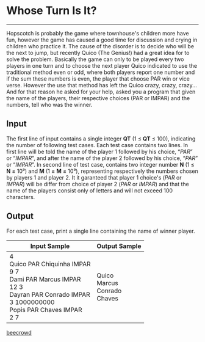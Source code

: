 # Whose Turn Is It?

---

Hopscotch is probably the game where townhouse's children more have fun, however the game has caused a good time for discussion and crying in children who practice it. The cause of the disorder is to decide who will be the next to jump, but recently Quico (The Genius!) had a great idea for to solve the problem. Basically the game can only to be played every two players in one turn and to choose the next player Quico indicated to use the traditional method even or odd, where both players report one number and if the sum these numbers is even, the player that choose PAR win or vice verse. However the use that method has left the Quico crazy, crazy, crazy... And for that reason he asked for your help, asked you a program that given the name of the players, their respective choices (PAR or IMPAR) and the numbers, tell who was the 
winner.

## Input

The first line of input contains a single integer **QT** (1 ≤ **QT** ≤ 100), indicating the number of following test cases. Each test case contains two lines. In first line will be told the name of the player 1 followed by his choice, “*PAR*” or “*IMPAR*”, and after the name of the player 2 followed by his choice, “*PAR*” or “*IMPAR*”. In second line of test case, contains two integer number **N** (1 ≤ **N** ≤ 10⁹) and **M** (1 ≤ **M** ≤ 10⁹), representing respectively the numbers chosen by players 1 and player 2. It it garanteed that player 1 choice's (*PAR* or *IMPAR*) will be differ from choice of player 2 (*PAR* or *IMPAR*) and that the name of the players consist only of letters and will not exceed 100 characters.

## Output

For each test case, print a single line containing the name of winner player.

| Input Sample                                                                                                                                                | Output Sample                           |
| ----------------------------------------------------------------------------------------------------------------------------------------------------------- | --------------------------------------- |
| 4<br> Quico PAR Chiquinha IMPAR<br> 9 7<br> Dami PAR Marcus IMPAR<br> 12 3<br> Dayran PAR Conrado IMPAR<br> 3 1000000000<br> Popis PAR Chaves IMPAR<br> 2 7 | Quico<br> Marcus<br> Conrado<br> Chaves |

[beecrowd](https://www.beecrowd.com.br/judge/en/problems/view/1914)
